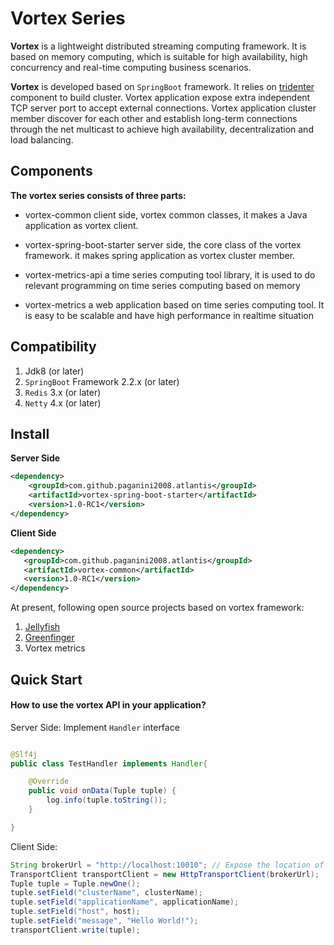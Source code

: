 # Vortex Series

**Vortex** is a lightweight distributed streaming computing framework. It is based on memory computing, which is suitable for high availability, high concurrency and real-time computing business scenarios.

**Vortex** is developed based on <code>SpringBoot</code> framework. It relies on [tridenter](https://github.com/paganini2008/tridenter-spring-boot-starter.git) component to build cluster. Vortex application expose extra independent TCP server port to accept external connections. Vortex application cluster member discover for each other and establish long-term connections through the net  multicast to achieve  high availability, decentralization and load balancing.

## Components

**The vortex series consists of three parts:**

* vortex-common
  client side, vortex common classes, it makes a  Java application as vortex client.
  
* vortex-spring-boot-starter
  server side, the core class of the vortex framework. it makes spring application  as vortex  cluster member.
  
* vortex-metrics-api
  a time series computing  tool library, it is used to do relevant  programming on  time series computing based on memory

* vortex-metrics
  a web application based on time series computing tool. It is easy to be scalable and have high performance in realtime situation

## Compatibility

1. Jdk8 (or later)
2. <code>SpringBoot</code> Framework 2.2.x (or later)
3. <code>Redis</code> 3.x (or later)
4. <code>Netty</code> 4.x (or later)

## Install

**Server Side**
```xml
<dependency>
	<groupId>com.github.paganini2008.atlantis</groupId>
	<artifactId>vortex-spring-boot-starter</artifactId>
	<version>1.0-RC1</version>
</dependency>
```
**Client Side**
```xml
<dependency>
   <groupId>com.github.paganini2008.atlantis</groupId>
   <artifactId>vortex-common</artifactId>
   <version>1.0-RC1</version>
</dependency>
```

At present, following open source projects based on vortex framework: 
1. [Jellyfish](https://github.com/paganini2008/jellyfish.git)
2. [Greenfinger](https://github.com/paganini2008/greenfinger.git)
3. Vortex metrics

## Quick Start

#### How to use the vortex API in your application?

Server Side: 
Implement <code>Handler</code> interface

``` java

@Slf4j
public class TestHandler implements Handler{

    @Override
    public void onData(Tuple tuple) {
        log.info(tuple.toString());
    }

}

```

Client Side:
``` java
String brokerUrl = "http://localhost:10010"; // Expose the location of Server Side
TransportClient transportClient = new HttpTransportClient(brokerUrl);
Tuple tuple = Tuple.newOne();
tuple.setField("clusterName", clusterName);
tuple.setField("applicationName", applicationName);
tuple.setField("host", host);
tuple.setField("message", "Hello World!");
transportClient.write(tuple);

```



